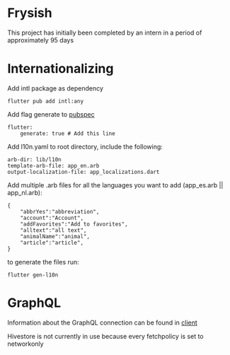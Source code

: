# Frysish

This project has initially been completed by an intern in a period of approximately 95 days

 # Internationalizing

 Add intl package as dependency

 	flutter pub add intl:any

Add flag generate to [pubspec](/pubspec.yaml)

	flutter:
  		generate: true # Add this line

Add l10n.yaml to root directory, include the following:

	arb-dir: lib/l10n
	template-arb-file: app_en.arb
	output-localization-file: app_localizations.dart

 Add multiple .arb files for all the languages you want to add (app_es.arb || app_nl.arb):

	{
	    "abbrYes":"abbreviation",
	    "account":"Account",
	    "addFavorites":"Add to favorites",
	    "alltext":"all text",
	    "animalName":"animal",
	    "article":"article",
	}

to generate the files run:

	flutter gen-l10n

# GraphQL

Information about the GraphQL connection can be found in [client](/lib/client.dart)

Hivestore is not currently in use because every fetchpolicy is set to networkonly
